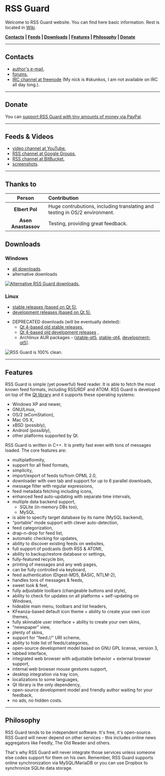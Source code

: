 RSS Guard
=========
Welcome to RSS Guard website. You can find here basic information. Rest is located in [Wiki](https://bitbucket.org/skunkos/rssguard/wiki/Home).

**[Contacts](#markdown-header-contacts) | [Feeds](#markdown-header-feeds-videos) | [Downloads](#markdown-header-downloads) | [Features](#markdown-header-features) | [Philosophy](#markdown-header-philosophy) | [Donate](#markdown-header-donate)**
- - -
Contacts
--------
* [author's e-mail](mailto:rotter.martinos@gmail.com),
* [forums](https://groups.google.com/d/forum/rssguard),
* [IRC channel at freenode](http://webchat.freenode.net/?channels=#rssguard) (My nick is #skunkos, I am not available on IRC all day long.).
- - -
Donate
------
You can [support RSS Guard with tiny amounts of money via PayPal](https://www.paypal.com/cgi-bin/webscr?cmd=_s-xclick&hosted_button_id=XMWPLPK893VH4). 
- - -
Feeds & Videos
-----
* [video channel at YouTube](http://www.youtube.com/playlist?list=PL-75mFFA3wujyMyea6W1qJEV_ulh6433j),
* [RSS channel at Google Groups](https://groups.google.com/forum/feed/rssguard/msgs/rss_v2_0.xml?num=50),
* [RSS channel at BitBucket](https://bitbucket.org/skunkos/rssguard/rss),
* [screenshots](https://drive.google.com/folderview?id=0B8XNkQ-jUoBYdVRSNm1kQ3BUMzQ&usp=sharing).
- - -
Thanks to
-----
Person        | Contribution
:-----------: | :-----------
**Elbert Pol**  |  Huge contrubutions, including translating and testing in OS/2 environment.
**Asen Anastassov**  |  Testing, providing great feedback.


Downloads
---------
### Windows
* [all downloads](https://bitbucket.org/skunkos/rssguard/downloads).
* alternative downloads

[![Alternative RSS Guard downloads.](http://www.instalki.pl/img/buttons/en/download_dark.png)](http://www.instalki.pl/programy/download/Windows/czytniki_RSS/RSS_Guard.html)
### Linux
* [stable releases (based on Qt 5)](https://software.opensuse.org/download.html?project=home%3Askunkos%3Arssguard&package=rssguard-qt5),
* [development releases (based on Qt 5)](https://software.opensuse.org/download.html?project=home%3Askunkos%3Arssguard&package=rssguard-qt5-git),
+ DEPRECATED downloads (will be eventually deleted):
    * [Qt 4-based old stable releases](http://software.opensuse.org/download.html?project=home%3Askunkos&package=rssguard),
    * [Qt 4-based old development releases](http://software.opensuse.org/download.html?project=home%3Askunkos&package=rssguard-git) ,
    * Archlinux AUR packages - ([stable-qt5](https://aur.archlinux.org/packages/rssguard/), [stable-qt4](https://aur.archlinux.org/packages/rssguard-qt4/), [development-qt5](https://aur.archlinux.org/packages/rssguard-git/)].

![RSS Guard is 100% clean.](http://www.softpedia.com/_img/softpedia_100_free.png)
- - -

Features
--------
RSS Guard is simple (yet powerful) feed reader. It is able to fetch the most known feed formats, including RSS/RDF and ATOM. RSS Guard is developed on top of the [Qt library](http://qt-project.org/) and it supports these operating systems:

* Windows XP and newer,
* GNU/Linux,
* OS/2 (eComStation),
* Mac OS X,
* xBSD (possibly),
* Android (possibly),
* other platforms supported by Qt.

RSS Guard is written in C++. It is pretty fast even with tons of messages loaded. The core features are:

* multiplatformity,
* support for all feed formats,
* simplicity,
* import/export of feeds to/from OPML 2.0,
* downloader with own tab and support for up to 6 parallel downloads,
* message filter with regular expressions,
* feed metadata fetching including icons,
* enhanced feed auto-updating with separate time intervals,
* multiple data backend support,
    * SQLite (in-memory DBs too),
    * MySQL.
* is able to specify target database by its name (MySQL backend),
* “portable” mode support with clever auto-detection,
* feed categorization,
* drap-n-drop for feed list,
* automatic checking for updates,
* ability to discover existing feeds on websites,
* full support of podcasts (both RSS & ATOM),
* ability to backup/restore database or settings,
* fully-featured recycle bin,
* printing of messages and any web pages,
* can be fully controlled via keyboard,
* feed authentication (Digest-MD5, BASIC, NTLM-2),
* handles tons of messages & feeds,
* sweet look & feel,
* fully adjustable toolbars (changeable buttons and style),
* ability to check for updates on all platforms + self-updating on Windows,
* hideable main menu, toolbars and list headers,
* KFeanza-based default icon theme + ability to create your own icon themes,
* fully skinnable user interface + ability to create your own skins,
* “newspaper” view,
* plenty of skins,
* support for "feed://" URI scheme,
* ability to hide list of feeds/categories,
* open-source development model based on GNU GPL license, version 3,
* tabbed interface,
* integrated web browser with adjustable behavior + external browser support,
* internal web browser mouse gestures support,
* desktop integration via tray icon,
* localizations to some languages,
* Qt library is the only dependency,
* open-source development model and friendly author waiting for your feedback,
* no ads, no hidden costs.
- - -
Philosophy
----------
RSS Guard tends to be independent software. It's free, it's open-source. RSS Guard will never depend on other services - this includes online news aggregators like Feedly, The Old Reader and others.

That's why RSS Guard will never integrate those services unless someone else codes support for them on his own. Remember, RSS Guard supports online synchronization via MySQL/MariaDB or you can use Dropbox to synchronize SQLite data storage.